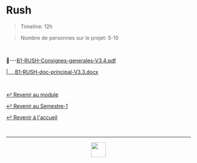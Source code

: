 # Rush

> Timeline: 12h

> Nombre de personnes sur le projet: 5-10

<br>

📂---[B1-RUSH-Consignes-generales-V3.4.pdf](https://github.com/Studio-17/Epitech-Subjects/blob/main/Semester-1/B-FRE-100/Rush/B1-RUSH-Consignes-generales-V3.4.pdf)

|\_\_\_[B1-RUSH-doc-principal-V3.3.docx](https://github.com/Studio-17/Epitech-Subjects/blob/main/Semester-1/B-FRE-100/Rush/B1-RUSH-doc-principal-V3.3.docx)

<br>

[↩️ Revenir au module](https://github.com/Studio-17/Epitech-Subjects/tree/main/Semester-1/B-FRE-100)

[↩️ Revenir au Semestre-1](https://github.com/Studio-17/Epitech-Subjects/tree/main/Semester-1)

[↩️ Revenir à l'accueil](https://github.com/Studio-17/Epitech-Subjects)

<br>

---

<div align="center">

<a href="https://github.com/Studio-17" target="_blank"><img src="../../../voc17.gif" width="40"></a>

</div>
